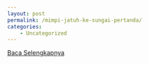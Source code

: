 ```yaml
---
layout: post
permalink: /mimpi-jatuh-ke-sungai-pertanda/
categories:
    - Uncategorized
---
```


[Baca Selengkapnya](/04)